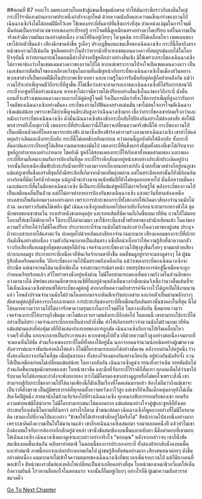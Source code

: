 ##ตอนที่ 87 รออะไร
ลมทะเลสาบไหลเข้าสู่แขนเสื้อชุดนักพรต ทำให้มันกระพือราวกับธงผืนใหญ่
กระบี่ไร้ราคีแทงผ่านอากาศประหนึ่งกำลังจะลุกไหม้
ด้วยความนับถือและความแข็งแกร่งของกวนไป๋ เฉินฉางเซิงจึงไม่ได้ออมฝีมือไว้เลย ใช้เพลงกระบี่สันดาปที่แข็งแกร่งที่สุด ตำแหน่งแง่มุมในการโจมตีนั้นย่อมเป็นการคำนวณจากเพลงกระบี่รอบรู้
การโจมตีนี้ดูเหมือนตรงอย่างหาใดเปรียบ แต่ในความเป็นจริงแล้วมีความผันผวนอย่างต่อเนื่อง
กวนไป๋ยืนอยู่เงียบๆ ในจุดเดิม กระบี่ไม่เคลื่อนไหว เขตแดนของเขาได้ก่อตัวขึ้นแล้ว
เสียงฉีกขาดดังขึ้น รูเล็กๆ ปรากฏขึ้นบนแขนเสื้อของเฉินฉางเซิง
กระบี่นี้ก็มาถึงตรงหน้าของกวนไป๋เช่นกัน
ซูหลีเคยกล่าวในป่าว่ายากนักที่จะหาเขตแดนดวงดาวที่สมบูรณ์แบบได้ในโลกปัจจุบันนี้
ทว่าสถานการณ์ในตอนนี้ต่างไปจากที่ซูหลีกล่าวอย่างสิ้นเชิง มิใช่เพราะกระบี่ของเฉินฉางเซิงไม่อาจหาช่องว่างในเขตแดนดวงดาวของกวนไป๋ได้ หากแต่เพราะกวนไป๋จงใจเปิดเขตแดนดวงดาว
เป็นเฉกเช่นการตัดสินใจของเหลียงหวังซุนในยามที่เผชิญหน้ากับกระบี่ของเฉินฉางเซิงในเมืองสวินหยาง
พวกเขาต่างก็เป็นยอดฝีมือในประกาศเซียวเหยา และความรู้ในการรับมือกับคู่ต่อสู้ก็คล้ายคลึงกัน
แม้ว่ากวนไป๋จะบำเพ็ญจนมีวิถีกระบี่ที่สูงขึ้น ก็ไม่เชื่อว่าเขาจะสามารถเอาชนะเฉินฉางเซิงที่ได้รับการสอนวิถีกระบี่จากซูหลีได้อย่างแน่นอน
หากเขาไม่อาจมีความได้เปรียบอย่างสิ้นเชิงในแง่ของวิถีกระบี่ ดังนั้นแทนที่จะสร้างเขตแดนดวงดาวและรอให้คู่ต่อสู้โจมตี จึงเป็นการดีกว่าที่จะใช้การบำเพ็ญที่สูงกว่ารับการโจมตีของเฉินฉางเซิงอย่างมั่นคง
กระบี่ของกวนไป๋ฟันลงอย่างแม่นมั่น
เขาไม่สนใจการโจมตีเฉินฉางเซิงแม้แต่น้อย
เพราะเขาได้บำเพ็ญจนมีระดับสูงกว่าเฉินฉางเซิงมาก เชื่อว่ากระบี่ของเขาย่อมเร็วกว่าและหนักกว่ากระบี่ของเฉินฉางเซิง ดังนั้นเฉินฉางเซิงต้องชักกระบี่กลับไปป้องกันอย่างไม่ต้องสงสัย
ต่อให้มีพรสวรรค์ยิ่งใหญ่กว่านี้ เพลงกระบี่ที่ประณีตกว่านี้ก็ไม่อาจเปลี่ยนความจริงข้อนี้ได้
กระบี่ของกวนไป๋เป็นเสมือนน้ำตกที่ไหลลงมาจากท้องฟ้า นำมาซึ่งเสียงฟ้าร้องคำรามร่วงลงมาหาเฉินฉางเซิง เขาทำได้แค่หยุดก้าวเดินและดึงกระบี่กลับ
กระบี่นี้ไม่เคยชักกลับมาก่อน ทว่าตอนนี้ถูกบังคับให้ดึงกลับ
ทั้งกระบี่สันดาปและกระบี่รอบรู้ได้เสียความหมายของมันไป เพลงกระบี่ที่แข็งแกร่งที่สุดทั้งสองที่เขาได้เรียนจากซูหลีถูกทำลายลงอย่างง่ายดาย
โชคยังดี ซูหลีได้สอนเพลงกระบี่ให้กับเขาทั้งหมดสามเพลง และเพลงกระบี่ที่สามก็เหมาะสมกับการป้องกันที่สุด
กระบี่ไร้ราคีกลับมาอยู่หน้าเขาอย่างประดักประเดิดอยู่บ้าง จากนั้นก็แทงเฉียงขึ้นฟ้าปะทะกับน้ำตกที่ร่วงลงมาจากเบื้องบนอย่างเก้กัง
น้ำตกทั้งมวลต่างก็อยู่บนภูเขา แม้แต่ภูเขาที่แข็งแกร่งที่สุดก็ยังมีสระลึกที่เกิดจากน้ำตกที่พลุ่งพล่าน
แต่ในสระลึกเหล่านั้นก็ยังมีก้อนหินบางก้อนที่มีตะไคร่น้ำปกคลุม แม้ถูกน้ำชะล้างมานานนับพันปีก็ยังไม่หลุดลอกหายไป นั่นคือความมั่นคง
เฉกเช่นกระบี่สั้นในมือของเฉินฉางเซิง
นี่เป็นกระบี่ที่แม้แต่ซูหลีก็ไม่อาจเรียนรู้ได้
พลังกระบี่ของกวนไป๋เป็นเสมือนคลื่นปั่นป่วน แต่ก็ไม่อาจทำลายการป้องกันของเฉินฉางเซิง
แสงตะวันที่สาดส่องเหนือทะเลสาบก็พลันอ่อนแรงลงอย่างมาก
เพราะการปะทะของกระบี่ทั้งสองก่อให้เกิดดาวสีทองจำนวนนับไม่ถ้วน งดงามราวกับต้นไม้เพลิง
ตู้ม!
เฉินฉางเซิงถูกผลักถอยไปหลายสิบจั้งก่อนจะสามารถทรงตัวได้
ชุดนักพรตของเขาขาดวิ่น รองเท้าหนังขาดหลุดลุ่ย และรอยเส้นที่ชัดเจนก็เกิดขึ้นบนเวทีหิน
กวนไป๋ไม่มอบโอกาสให้เขาได้พักหายใจ ใช้กระบี่ไล่ล่าตามมา
เขาใช้กระบี่แสงชั่วพริบตาของสำนักเทียนเต้า ในแง่ของความเร็วเรียกได้ว่าไม่มีใดเปรียบ
ประกายกระบี่จำนวนนับไม่ถ้วนส่องสว่างในดวงตาของฝูงชน
ประดุจผิวทะเลสาบภายใต้แสงตะวัน ปกคลุมไปด้วยเส้นแสงสีทองจำนวนมากมาย
เสียงแหลมของกระบี่ที่ปะทะกันดังขึ้นอย่างต่อเนื่อง รวมตัวกันจนกลายเป็นเส้นตรง แข็งทื่อน่าเบื่อทว่าให้ความรู้สึกที่น่าหวาดกลัว ราวกับเสียงที่แหลมสูงที่สุดของขลุ่ยก็มิปาน
เจตจำนงกระบี่ของกวนไป๋พุ่งสูงขึ้นเรื่อยๆ ตามมาด้วยเสียงปะทะแหลมสูง
ประกายกระบี่เหนือเวทีหินเจิดจ้าบาดตายิ่งขึ้น คนที่ชมดูอยู่ยากจะมองดูตรงๆ ได้
ผู้ชมรู้สึกตึงเครียดมากขึ้น
วิถีกระบี่ของกวนไป๋นั้นทรงพลังเหลือเกิน
แม้ว่าเพลงกระบี่ของเฉินฉางเซิงจะประณีต แต่เขาจะทนได้นานสักเพียงใด
จากสถานการณ์ตรงหน้า บทสรุปของการต่อสู้นี้เหมือนจะถูกกำหนดเรียบร้อยแล้ว
สวีโหย่วหรงนั่งอยู่หลังม่าน ไม่มีใครสามารถมองเห็นความกังวลในส่วนลึกของดวงตานางได้ ศิษย์ของสถานศึกษาหนานซีที่ยืนอยู่ด้านหลังเห็นนางกำมือแน่นจึงเชื่อว่านางตื่นเต้นที่จะได้เห็นเฉินฉางเซิงพ่ายแพ้ใต้กระบี่ของคู่ต่อสู้
ค่ายกลที่หอความลับสวรรค์จัดวางไว้ได้ถูกเปิดใช้งานนานแล้ว ไอพลังปราณจำนวนนับไม่ถ้วนไหลออกมาจากหินสีเทาริมทะเลสาบ และก่อตัวเป็นม่านพลังบางๆ ตัดขาดคู่ต่อสู้ทั้งสองจากโลกภายนอก
การปะทะกันของกระบี่ที่เหมือนกับเส้นตรงนั้นขาดลงในที่สุด นี่ไม่ได้หมายความว่ากวนไป๋ไม่อาจรักษาความรุนแรงในการโจมตีได้ ในทางกลับกัน นี่หมายความว่าเจตจำนงกระบี่ได้บรรลุถึงขีดสุด เขาไม่ต้องรวบรวมพลังกระบี่อีกต่อไป ในตอนนี้ เขาสามารถใช้กระบี่ได้อย่างเป็นอิสระ
เจตจำนงกระบี่กลายเป็นน่ากลัวยิ่งขึ้น ทำให้เกิดรอยร้าวจำนวนนับไม่ถ้วนบนเวทีหิน แม้แต่ม่านแสงที่ห่อหุ้มเวทีก็ยังแสดงร่องรอยของการถูกตัด
เฉินฉางเซิงกับกวนไป๋เริ่มเคลื่อนไหวรวดเร็วยิ่งขึ้น แทบจะกลายเป็นประกายแสง พวกเขาพุ่งไปทั่วเวทีด้วยความเร็วสูงอย่างต่อเนื่องจนยากที่จะมองเห็นได้ชัด ส่วนเรื่องเพลงกระบี่ใดที่ทั้งสองใช้อยู่นั้น นอกจากคนจำนวนน้อยนิดอย่างผู้เฒ่าความลับสวรรค์และราชันย์แห่งหลิงไห่แล้ว ก็ไม่มีใครสามารถบอกได้อย่างชัดเจน
หลังจากผ่านไปครู่หนึ่ง ร่างทั้งสองก็แยกจากกันในที่สุด
เมื่อฝุ่นสงบลง ทั้งสองก็จ้องมองกันอย่างเงียบงัน อยู่ห่างกันนับสิบจั้ง
กวนไป๋เป็นเหมือนก่อนไม่เปลี่ยนแม้แต่น้อย ในทางกลับกัน เฉินฉางเซิงดูน่าเวทนายิ่งกว่าเดิม รอยตัดนับไม่ถ้วนเกิดขึ้นบนชุดนักพรตของเขา ใบหน้าขาวซีด และมือที่จับกระบี่ไร้ราคีก็สั่นเทา
ทุกคนเห็นได้ว่าเขาได้รับบาดเจ็บไม่น้อยและกำลังจะพังทลายลง ทว่าไม่มีใครมองเขาอย่างดูถูกหรือไม่พอใจเพราะสิ่งนี้ เขาสามารถสู้กับกระบี่ของกวนไป๋ได้นานเพียงนี้ก็นับเป็นเรื่องที่โดดเด่นมากแล้ว ต้องไม่ลืมว่าถึงแม้เขาจะเป็นว่าที่สังฆราช เป็นผู้มีพรสวรรค์ที่ทุกคนตั้งความหวังเอาไว้สูง แต่เขาก็ยังเป็นเด็กหนุ่มอายุยังไม่เต็มสิบเจ็ดปีผู้หนึ่ง
สายตานับไม่ถ้วนจับจ้องไปที่ร่างเฉินฉางเซิง ทุกคนรอฟังการยอมรับของเขา
ยอมรับความพ่ายแพ้มิได้น่าอาย ไม่มีใครสามารถชนะได้ตลอดกาล แม้แต่คนอย่างโจวตู๋ฟูและซูหลีก็ยังเคยประสบเรื่องเช่นนี้ในยามที่ยังเยาว์
อย่างไรก็ตาม ชั่วขณะต่อมา เฉินฉางเซิงก็พูดบางอย่างที่ไม่มีใครคาดคิด
เขามองไปที่กวนไป๋และกล่าว “ข้าขอให้ใต้เท้ารอข้าสักครู่ได้หรือไม่”
สีหน้ากวนไป๋สงบนิ่งอย่างมากเพราะเขาคิดถึงความเป็นไปได้มานานแล้ว เขาก็รอเฉินฉางเซิงเสมอมา รอมาตลอดหนึ่งปี แล้วทำไมเขาถึงต้องสนใจกับการต้องรออีกสักครู่ด้วยเล่า
เขานั่งขัดสมาธิลงบนพื้นและหลับตา
นี่คือคำตอบที่เขามอบให้เฉินฉางเซิง
เฉินฉางเซิงมองดูเขาและกล่าวอย่างจริงใจ “ขอบคุณ”
หลังจากกล่าวจบ เขาก็นั่งขัดสมาธิลงบนพื้นเช่นกัน หลับตาทำสมาธิ
ในตอนนี้ของการประลองกระบี่ ทั้งสองฝ่ายกลับนั่งลงบนพื้นและทำสมาธิ
ภาพนี้ออกจะแปลกประหลาดเกินไป
ฝูงชนรู้สึกสับสนอย่างมาก เสียงสนทนาค่อยๆ ดังขึ้นอย่างต่อเนื่อง
คนมากมายไม่เข้าใจความหมายของเฉินฉางเซิงที่ขอเวลาเพิ่มจากกวนไป๋
แต่ก็มีบางคนที่พอเข้าใจ
สีหน้าของราชันย์แห่งหลิงไห่เปลี่ยนเป็นน่าเกลียดอย่างที่สุด
ใบหน้าของเหมาชิวอวี่เผยให้เห็นถึงความยินดี
โก่วหานสือตกใจในตอนแรก จากนั้นก็ยิ้มอยู่เงียบๆ
อย่างไรก็ดี ผู้เฒ่าความลับสวรรค์ขมวดคิ้ว


[Go To Next Chapter]( ./597.md)